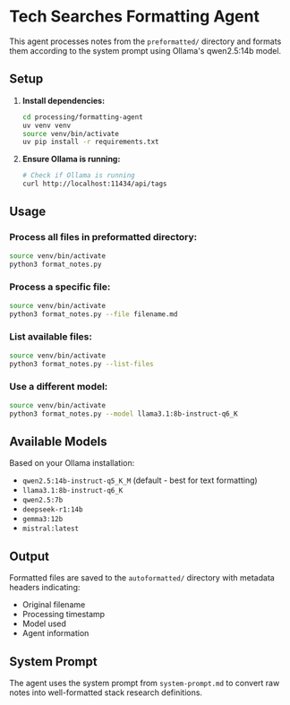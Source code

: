 # Tech Searches Formatting Agent

This agent processes notes from the `preformatted/` directory and formats them according to the system prompt using Ollama's qwen2.5:14b model.

## Setup

1. **Install dependencies:**
   ```bash
   cd processing/formatting-agent
   uv venv venv
   source venv/bin/activate
   uv pip install -r requirements.txt
   ```

2. **Ensure Ollama is running:**
   ```bash
   # Check if Ollama is running
   curl http://localhost:11434/api/tags
   ```

## Usage

### Process all files in preformatted directory:
```bash
source venv/bin/activate
python3 format_notes.py
```

### Process a specific file:
```bash
source venv/bin/activate
python3 format_notes.py --file filename.md
```

### List available files:
```bash
source venv/bin/activate
python3 format_notes.py --list-files
```

### Use a different model:
```bash
source venv/bin/activate
python3 format_notes.py --model llama3.1:8b-instruct-q6_K
```

## Available Models

Based on your Ollama installation:
- `qwen2.5:14b-instruct-q5_K_M` (default - best for text formatting)
- `llama3.1:8b-instruct-q6_K`
- `qwen2.5:7b`
- `deepseek-r1:14b`
- `gemma3:12b`
- `mistral:latest`

## Output

Formatted files are saved to the `autoformatted/` directory with metadata headers indicating:
- Original filename
- Processing timestamp
- Model used
- Agent information

## System Prompt

The agent uses the system prompt from `system-prompt.md` to convert raw notes into well-formatted stack research definitions.
